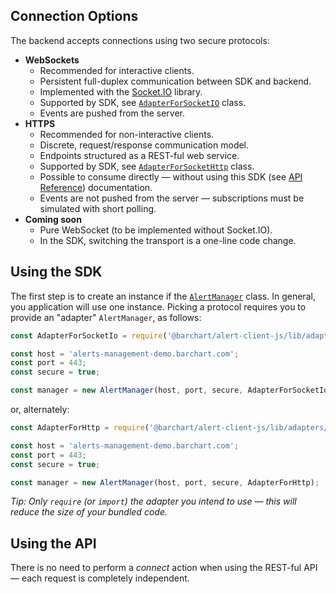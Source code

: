 ## Connection Options

The backend accepts connections using two secure protocols:

* **WebSockets**
  * Recommended for interactive clients.
  * Persistent full-duplex communication between SDK and backend.
  * Implemented with the [Socket.IO](https://socket.io/) library.
  * Supported by SDK, see [```AdapterForSocketIO```](/content/sdk/lib-adapters?id=adapterforsocketio) class.
  * Events are pushed from the server.
* **HTTPS**
  * Recommended for non-interactive clients.
  * Discrete, request/response communication model.
  * Endpoints structured as a REST-ful web service.
  * Supported by SDK, see [```AdapterForSocketHttp```](/content/sdk/lib-adapters?id=adapterforhttp) class.
  * Possible to consume directly — without using this SDK (see [API Reference](/content/api_reference)) documentation.
  * Events are not pushed from the server — subscriptions must be simulated with short polling.
* **Coming soon**
  * Pure WebSocket (to be implemented without Socket.IO).
  * In the SDK, switching the transport is a one-line code change.

## Using the SDK

The first step is to create an instance if the [```AlertManager```](/content/sdk/lib?id=alertmanager) class. In general, you application will use one instance. Picking a protocol requires you to provide an "adapter" ```AlertManager```, as follows:

```js
const AdapterForSocketIo = require('@barchart/alert-client-js/lib/adapters/AdapterForSocketIo');

const host = 'alerts-management-demo.barchart.com';
const port = 443;
const secure = true;

const manager = new AlertManager(host, port, secure, AdapterForSocketIo);
```

or, alternately:

```js
const AdapterForHttp = require('@barchart/alert-client-js/lib/adapters/AdapterForHttp');

const host = 'alerts-management-demo.barchart.com';
const port = 443;
const secure = true;

const manager = new AlertManager(host, port, secure, AdapterForHttp);
```

_Tip: Only ```require``` (or ```import```) the adapter you intend to use — this will reduce the size of your bundled code._

## Using the API

There is no need to perform a _connect_ action when using the REST-ful API — each request is completely independent.

